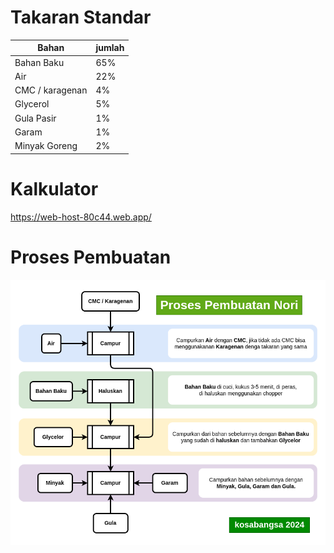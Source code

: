 # Takaran Standar

| Bahan            | jumlah |
| ---------------- | ------ |
| Bahan Baku       | 65%    |
| Air              | 22%    |
| CMC / karagenan | 4%     |
| Glycerol         | 5%     |
| Gula Pasir       | 1%     |
| Garam            | 1%     |
| Minyak Goreng    | 2%     |

# Kalkulator
https://web-host-80c44.web.app/

# Proses Pembuatan

![1728006253411](flow-pembuatan-nori.png)
